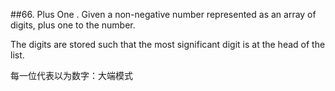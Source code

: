 ##66. Plus One .
Given a non-negative number represented as an array of digits, plus one to the number.

The digits are stored such that the most significant digit is at the head of the list.

每一位代表以为数字：大端模式